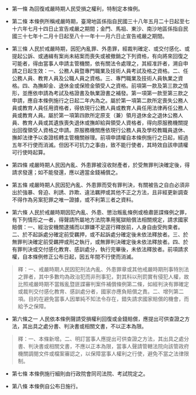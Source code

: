 * 第一條 為回復戒嚴時期人民受損之權利，特制定本條例。

* 第二條 本條例所稱戒嚴時期，臺灣地區係指自民國三十八年五月二十日起至七十六年七月十四日止宣告戒嚴之期間；金門、馬祖、東沙、南沙地區係指自民國三十七年十二月十日起至八十一年十一月六日止宣告戒嚴之期間。

* 第三條 人民於戒嚴時期，因犯內亂罪、外患罪，經裁判確定、或交付感化、或提起公訴、或通緝有案尚未結案而喪失或被撤銷之下列資格，有向將來回復之可能者，得由當事人申請主管機關，依有關法令處理之，其經准許者，溯自申請之日起生效：一、公務人員暨專門職業及技術人員考試及格之資格。二、任公務人員、教育人員及公職人員之資格。三、專門職業及技術人員執業之資格。四、為撫卹金、退休金或保險金領受人之資格。前項第一款及第三款之情形，並應依申請為考試及格證書及執業證書之補發。第一項第一款至第三款之申請，應自本條例施行之日起二年內為之。屬於第一項第二款所定喪失公務人員或教育人員任用資格者，得依現行公務人員或教育人員任用法律再任公務人員或教育人員。屬於第一項第四款所定原支（兼）領月退休金之退休公務人員、教育人員或其遺族喪失退休或撫卹給與領受人資格者，得向原服務機關提出回復領受人資格之申請。原服務機關應依現行公務人員及學校教職員退休、撫卹法律予以查證核轉主管機關辦理。前項申請權自本條例施行之日起，經過五年不行使而消滅。但因不可抗力之事由，致不能行使者，其時效自該申請權可行使時起算。

* 第四條 戒嚴時期人民因內亂、外患罪被沒收財產者，於受無罪判決確定後，得請求發還；如不能發還，應以適當金錢補償之。

* 第五條 戒嚴時期人民因犯內亂、外患罪而受有罪判決，有關被告之自白必須非出於強暴、脅迫、利誘、詐欺、違法羈押或其他不正之方法，且非經更新調查不得作為另案犯罪之唯一證據，或不利第三者之資料。

* 第六條 人民於戒嚴時期因犯內亂、外患、懲治叛亂條例或檢肅匪諜條例之罪，有下列情形之一者，得聲請所屬地方法院準用冤獄賠償法相關規定，請求國家賠償：一、經治安機關逮捕而以罪嫌不足逕行釋放前，人身自由受拘束者。二、於不起訴處分確定前受羈押，或不起訴處分確定後未依法釋放者。三、於無罪判決確定前受羈押或刑之執行，或無罪判決確定後未依法釋放者。四、於有罪判決或交付感化教育、感訓處分，執行完畢後，未依法釋放者。前項請求權，自本條例修正公布日起，因五年間不行使而消滅。

> 釋：一、戒嚴時期人民因犯刑法內亂、外患罪章或其他戒嚴時期刑事特別法之罪者，其中多數均為政治犯而非刑事犯，對其科以刑罰實有侵犯人權，故比照戒嚴時期不當叛亂暨匪諜審判案件補償條例第二條，如經判決有罪確定或裁判交付感化教育、感訓處分者，國家亦應負賠償之責。二、增列第二項。目的在避免當事人因單純不知法令存在，錯失請求國家賠償的機會，而給予之保障。

* 第六條之一 人民依本條例聲請受損權利回復或金錢賠償，應提出可供查證之方法，其出具之處分書、判決書或相關文書，不以正本為限。

> 釋：一、本條新增。二、明訂當事人應提出可供查證之方法，其出具之處分書、判決書或相關文書，不應以正本為限，當事人聲請管轄法院向該管政府機關調閱文件或檔案審認之，以保障當事人權利之行使，避免不當之法律限制。

* 第七條 本條例施行細則由行政院會同司法院、考試院定之。

* 第八條 本條例自公布日施行。

